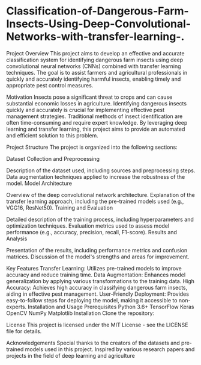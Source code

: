 # Classification-of-Dangerous-Farm-Insects-Using-Deep-Convolutional-Networks-with-transfer-learning-.
Project Overview
This project aims to develop an effective and accurate classification system for identifying dangerous farm insects using deep convolutional neural networks (CNNs) combined with transfer learning techniques. The goal is to assist farmers and agricultural professionals in quickly and accurately identifying harmful insects, enabling timely and appropriate pest control measures.

Motivation
Insects pose a significant threat to crops and can cause substantial economic losses in agriculture. Identifying dangerous insects quickly and accurately is crucial for implementing effective pest management strategies. Traditional methods of insect identification are often time-consuming and require expert knowledge. By leveraging deep learning and transfer learning, this project aims to provide an automated and efficient solution to this problem.

Project Structure
The project is organized into the following sections:

Dataset Collection and Preprocessing

Description of the dataset used, including sources and preprocessing steps.
Data augmentation techniques applied to increase the robustness of the model.
Model Architecture

Overview of the deep convolutional network architecture.
Explanation of the transfer learning approach, including the pre-trained models used (e.g., VGG16, ResNet50).
Training and Evaluation

Detailed description of the training process, including hyperparameters and optimization techniques.
Evaluation metrics used to assess model performance (e.g., accuracy, precision, recall, F1-score).
Results and Analysis

Presentation of the results, including performance metrics and confusion matrices.
Discussion of the model's strengths and areas for improvement.

Key Features
Transfer Learning: Utilizes pre-trained models to improve accuracy and reduce training time.
Data Augmentation: Enhances model generalization by applying various transformations to the training data.
High Accuracy: Achieves high accuracy in classifying dangerous farm insects, aiding in effective pest management.
User-Friendly Deployment: Provides easy-to-follow steps for deploying the model, making it accessible to non-experts.
Installation and Usage
Prerequisites
Python 3.6+
TensorFlow
Keras
OpenCV
NumPy
Matplotlib
Installation
Clone the repository:


License
This project is licensed under the MIT License - see the LICENSE file for details.

Acknowledgements
Special thanks to the creators of the datasets and pre-trained models used in this project.
Inspired by various research papers and projects in the field of deep learning and agriculture
